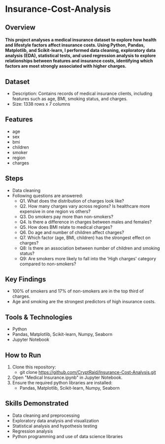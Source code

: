 # Insurance-Cost-Analysis
## Overview
#### This project analyses a medical insurance dataset to explore how health and lifestyle factors affect insurance costs. Using Python, Pandas, Matplotlib, and Scikit-learn, I performed data cleaning, exploratory data analysis (EDA), statistical tests, and used regression analysis to explore relationships between features and insurance costs, identifying which factors are most strongly associated with higher charges.

## Dataset
- Description: Contains records of medical insurance clients, including features such as age, BMI, smoking status, and charges.
- Size: 1338 rows x 7 columns

## Features
- age
- sex
- bmi
- children
- smoker
- region
- charges

## Steps
- Data cleaning
- Following questions are answered:
  - Q1. What does the distribution of charges look like?
  - Q2. How many charges vary across regions? Is healthcare more expensive in one region vs others?
  - Q3. Do smokers pay more than non-smokers?
  - Q4. Is there a difference in charges between males and females?
  - Q5. How does BMI relate to medical charges?
  - Q6. Do age and number of children affect charges?
  - Q7. Which factor (age, BMI, children) has the strongest effect on charges?
  - Q8: Is there an association between number of children and smoking status?
  - Q9: Are smokers more likely to fall into the 'High charges' category compared to non-smokers?

## Key Findings
- 100% of smokers and 17% of non-smokers are in the top third of charges.
- Age and smoking are the strongest predictors of high insurance costs.

## Tools & Technologies
- Python
- Pandas, Matplotlib, Scikit-learn, Numpy, Seaborn
- Jupyter Notebook

## How to Run
1. Clone this repository:
    - git clone https://github.com/CryptRaid/Insurance-Cost-Analysis.git
3. Open "Medical Insurance.ipynb" in Jupyter Notebook.
4. Ensure the required python libraries are installed:
    - Pandas, Matplotlib, Scikit-learn, Numpy, Seaborn

## Skills Demonstrated
- Data cleaning and preprocessing
- Exploratory data analysis and visualization
- Statistical analysis and hypothesis testing
- Regression analysis
- Python programming and use of data science libraries
